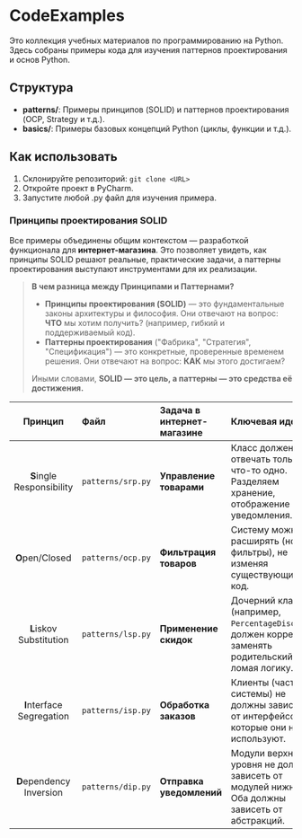 # CodeExamples

Это коллекция учебных материалов по программированию на Python.
Здесь собраны примеры кода для изучения паттернов проектирования и основ Python.

## Структура
- **patterns/**: Примеры принципов (SOLID) и паттернов проектирования (OCP, Strategy и т.д.).
- **basics/**: Примеры базовых концепций Python (циклы, функции и т.д.).

## Как использовать
1. Склонируйте репозиторий: `git clone <URL>`
2. Откройте проект в PyCharm.
3. Запустите любой .py файл для изучения примера.

### Принципы проектирования SOLID
Все примеры объединены общим контекстом — разработкой функционала для **интернет-магазина**. Это позволяет увидеть, как принципы SOLID решают реальные, практические задачи, а паттерны проектирования выступают инструментами для их реализации.

> **В чем разница между Принципами и Паттернами?**
>
> *   **Принципы проектирования (SOLID)** — это фундаментальные законы архитектуры и философия. Они отвечают на вопрос: **ЧТО** мы хотим получить? (например, гибкий и поддерживаемый код).
> *   **Паттерны проектирования** ("Фабрика", "Стратегия", "Спецификация") — это конкретные, проверенные временем решения. Они отвечают на вопрос: **КАК** мы этого достигаем?
>
> Иными словами, **SOLID — это цель, а паттерны — это средства её достижения.**



| Принцип | Файл | Задача в интернет-магазине | Ключевая идея |
| :---: | :--- | :--- | :--- |
| **S**ingle Responsibility | `patterns/srp.py` | **Управление товарами** | Класс должен отвечать только за что-то одно. Разделяем хранение, отображение и уведомления. |
| **O**pen/Closed | `patterns/ocp.py` | **Фильтрация товаров** | Систему можно расширять (новые фильтры), не изменяя существующий код. |
| **L**iskov Substitution | `patterns/lsp.py` | **Применение скидок** | Дочерний класс (например, `PercentageDiscount`) должен корректно заменять родительский, не ломая логику. |
| **I**nterface Segregation | `patterns/isp.py` | **Обработка заказов** | Клиенты (части системы) не должны зависеть от интерфейсов, которые они не используют. |
| **D**ependency Inversion | `patterns/dip.py` | **Отправка уведомлений** | Модули верхнего уровня не должны зависеть от модулей нижнего. Оба должны зависеть от абстракций. |

